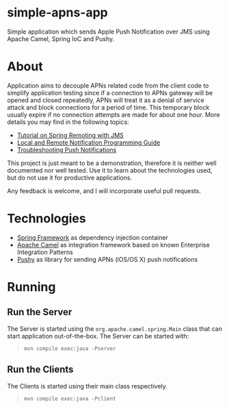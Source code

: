 # simple-apns-app

Simple application which sends Apple Push Notification over JMS using Apache Camel, Spring IoC and Pushy.

# About

Application aims to decouple APNs related code from the client code to simplify application testing
since if a connection to APNs gateway will be opened and closed repeatedly,
APNs will treat it as a denial of service attack and block connections for a period of time.
This temporary block usually expire if no connection attempts are made for about one hour.
More details you may find in the following topics:
- [Tutorial on Spring Remoting with JMS](http://camel.apache.org/tutorial-jmsremoting.html)
- [Local and Remote Notification Programming Guide](https://developer.apple.com/library/mac/documentation/NetworkingInternet/Conceptual/RemoteNotificationsPG/Chapters/APNsProviderAPI.html#//apple_ref/doc/uid/TP40008194-CH101-SW6)
- [Troubleshooting Push Notifications](https://developer.apple.com/library/ios/technotes/tn2265/_index.html)

This project is just meant to be a demonstration, therefore it is neither well documented nor well tested. Use it to learn about the technologies used, but do not use it for productive applications.

Any feedback is welcome, and I will incorporate useful pull requests.

# Technologies

- [Spring Framework](https://projects.spring.io/spring-framework/) as dependency injection container
- [Apache Camel](http://camel.apache.org/) as integration framework based on known Enterprise Integration Patterns
- [Pushy](http://relayrides.github.io/pushy/) as library for sending APNs (iOS/OS X) push notifications

# Running

## Run the Server

The Server is started using the `org.apache.camel.spring.Main` class that can start application out-of-the-box. The Server can be started with:
> ```mvn compile exec:java -Pserver```

## Run the Clients

The Clients is started using their main class respectively.
> ```mvn compile exec:java -Pclient```
